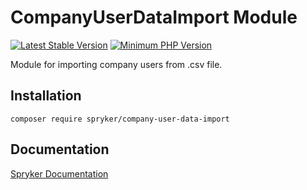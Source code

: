 # CompanyUserDataImport Module
[![Latest Stable Version](https://poser.pugx.org/spryker/company-user-data-import/v/stable.svg)](https://packagist.org/packages/spryker/company-user-data-import)
[![Minimum PHP Version](https://img.shields.io/badge/php-%3E%3D%207.3-8892BF.svg)](https://php.net/)

Module for importing company users from .csv file.

## Installation

```
composer require spryker/company-user-data-import
```

## Documentation

[Spryker Documentation](https://academy.spryker.com/developing_with_spryker/module_guide/modules.html)
